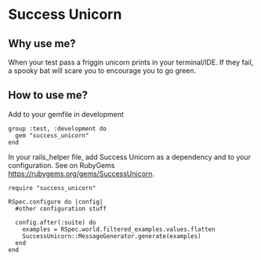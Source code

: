 # Success Unicorn

## Why use me?
When your test pass a friggin unicorn prints in your terminal/IDE. If they fail, a spooky
bat will scare you to encourage you to go green.

## How to use me?
Add to your gemfile in development
```
group :test, :development do
  gem "success_unicorn"
end
```

In your rails_helper file, add Success Unicorn as a dependency and to your configuration.
See on RubyGems https://rubygems.org/gems/SuccessUnicorn.

```
require "success_unicorn"
```

```
RSpec.configure do |config|
  #other configuration stuff

  config.after(:suite) do
    examples = RSpec.world.filtered_examples.values.flatten
    SuccessUnicorn::MessageGenerator.generate(examples)
  end
end
```

